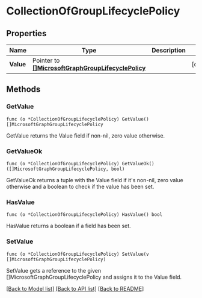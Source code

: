 # CollectionOfGroupLifecyclePolicy

## Properties

Name | Type | Description | Notes
------------ | ------------- | ------------- | -------------
**Value** | Pointer to [**[]MicrosoftGraphGroupLifecyclePolicy**](microsoft.graph.groupLifecyclePolicy.md) |  | [optional] 

## Methods

### GetValue

`func (o *CollectionOfGroupLifecyclePolicy) GetValue() []MicrosoftGraphGroupLifecyclePolicy`

GetValue returns the Value field if non-nil, zero value otherwise.

### GetValueOk

`func (o *CollectionOfGroupLifecyclePolicy) GetValueOk() ([]MicrosoftGraphGroupLifecyclePolicy, bool)`

GetValueOk returns a tuple with the Value field if it's non-nil, zero value otherwise
and a boolean to check if the value has been set.

### HasValue

`func (o *CollectionOfGroupLifecyclePolicy) HasValue() bool`

HasValue returns a boolean if a field has been set.

### SetValue

`func (o *CollectionOfGroupLifecyclePolicy) SetValue(v []MicrosoftGraphGroupLifecyclePolicy)`

SetValue gets a reference to the given []MicrosoftGraphGroupLifecyclePolicy and assigns it to the Value field.


[[Back to Model list]](../README.md#documentation-for-models) [[Back to API list]](../README.md#documentation-for-api-endpoints) [[Back to README]](../README.md)



